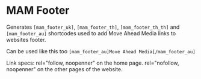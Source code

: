 # MAM Footer

Generates `[mam_footer_uk]`, `[mam_footer_th]`, `[mam_footer_th_th]` and `[mam_footer_au]` shortcodes used to add Move Ahead Media links to websites footer.

Can be used like this too `[mam_footer_au]Move Ahead Media[/mam_footer_au]`

Link specs:
rel="follow, noopenner" on the home page.
rel="nofollow, noopenner" on the other pages of the website.